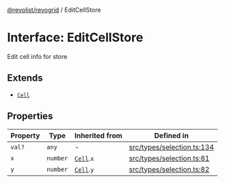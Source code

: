 [@revolist/revogrid](README.md) / EditCellStore

# Interface: EditCellStore

Edit cell info for store

## Extends

- [`Cell`](Interface.Cell.md)

## Properties

| Property | Type | Inherited from | Defined in |
| ------ | ------ | ------ | ------ |
| `val?` | `any` | - | [src/types/selection.ts:134](https://github.com/revolist/revogrid/blob/ec9aef33f9c1bf72c73d96c05d2eb8650d7cd25f/src/types/selection.ts#L134) |
| `x` | `number` | [`Cell`](Interface.Cell.md).`x` | [src/types/selection.ts:81](https://github.com/revolist/revogrid/blob/ec9aef33f9c1bf72c73d96c05d2eb8650d7cd25f/src/types/selection.ts#L81) |
| `y` | `number` | [`Cell`](Interface.Cell.md).`y` | [src/types/selection.ts:82](https://github.com/revolist/revogrid/blob/ec9aef33f9c1bf72c73d96c05d2eb8650d7cd25f/src/types/selection.ts#L82) |
